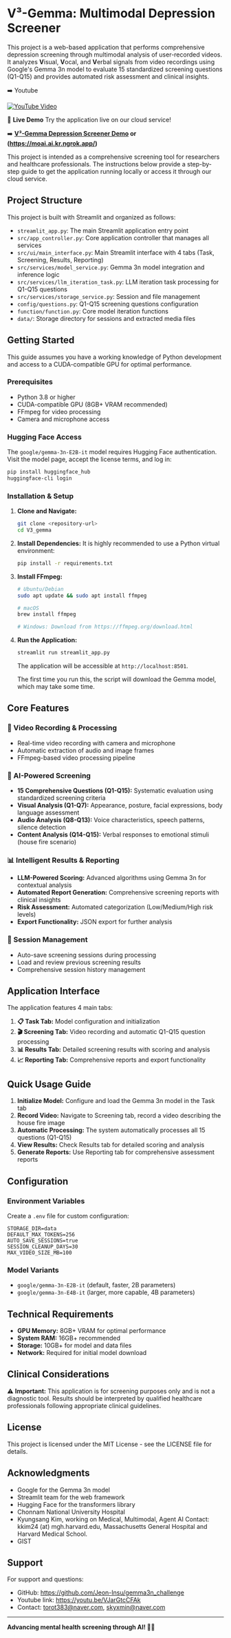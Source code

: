 # V³-Gemma: Multimodal Depression Screener

This project is a web-based application that performs comprehensive depression screening through multimodal analysis of user-recorded videos. It analyzes **V**isual, **V**ocal, and **V**erbal signals from video recordings using Google's Gemma 3n model to evaluate 15 standardized screening questions (Q1-Q15) and provides automated risk assessment and clinical insights.

➡️ Youtube

[![YouTube Video](<img width="889" height="499" alt="image" src="https://github.com/user-attachments/assets/4c1dde79-5ebb-48d9-9ffd-7608ef1ecfbf" />)](https://www.youtube.com/watch?v=VJarGtcCFAk&feature=youtu.be)


🚀 **Live Demo**
Try the application live on our cloud service!

➡️ **[V³-Gemma Depression Screener Demo](https://moai.ai.kr) or (https://moai.ai.kr.ngrok.app/)**


This project is intended as a comprehensive screening tool for researchers and healthcare professionals. The instructions below provide a step-by-step guide to get the application running locally or access it through our cloud service.

## Project Structure

This project is built with Streamlit and organized as follows:

- `streamlit_app.py`: The main Streamlit application entry point
- `src/app_controller.py`: Core application controller that manages all services
- `src/ui/main_interface.py`: Main Streamlit interface with 4 tabs (Task, Screening, Results, Reporting)
- `src/services/model_service.py`: Gemma 3n model integration and inference logic
- `src/services/llm_iteration_task.py`: LLM iteration task processing for Q1-Q15 questions
- `src/services/storage_service.py`: Session and file management
- `config/questions.py`: Q1-Q15 screening questions configuration
- `function/function.py`: Core model iteration functions
- `data/`: Storage directory for sessions and extracted media files

## Getting Started

This guide assumes you have a working knowledge of Python development and access to a CUDA-compatible GPU for optimal performance.

### Prerequisites

- Python 3.8 or higher
- CUDA-compatible GPU (8GB+ VRAM recommended)
- FFmpeg for video processing
- Camera and microphone access

### Hugging Face Access

The `google/gemma-3n-E2B-it` model requires Hugging Face authentication. Visit the model page, accept the license terms, and log in:

```bash
pip install huggingface_hub
huggingface-cli login
```

### Installation & Setup

1. **Clone and Navigate:**
   ```bash
   git clone <repository-url>
   cd V3_gemma
   ```

2. **Install Dependencies:**
   It is highly recommended to use a Python virtual environment:
   ```bash
   pip install -r requirements.txt
   ```

3. **Install FFmpeg:**
   ```bash
   # Ubuntu/Debian
   sudo apt update && sudo apt install ffmpeg
   
   # macOS
   brew install ffmpeg
   
   # Windows: Download from https://ffmpeg.org/download.html
   ```

4. **Run the Application:**
   ```bash
   streamlit run streamlit_app.py
   ```
   The application will be accessible at `http://localhost:8501`.

   The first time you run this, the script will download the Gemma model, which may take some time.

## Core Features

### 🎥 Video Recording & Processing
- Real-time video recording with camera and microphone
- Automatic extraction of audio and image frames
- FFmpeg-based video processing pipeline

### 🤖 AI-Powered Screening
- **15 Comprehensive Questions (Q1-Q15):** Systematic evaluation using standardized screening criteria
- **Visual Analysis (Q1-Q7):** Appearance, posture, facial expressions, body language assessment
- **Audio Analysis (Q8-Q13):** Voice characteristics, speech patterns, silence detection
- **Content Analysis (Q14-Q15):** Verbal responses to emotional stimuli (house fire scenario)

### 📊 Intelligent Results & Reporting
- **LLM-Powered Scoring:** Advanced algorithms using Gemma 3n for contextual analysis
- **Automated Report Generation:** Comprehensive screening reports with clinical insights
- **Risk Assessment:** Automated categorization (Low/Medium/High risk levels)
- **Export Functionality:** JSON export for further analysis

### 💾 Session Management
- Auto-save screening sessions during processing
- Load and review previous screening results
- Comprehensive session history management

## Application Interface

The application features 4 main tabs:

1. **📋 Task Tab:** Model configuration and initialization
2. **🎬 Screening Tab:** Video recording and automatic Q1-Q15 question processing
3. **📊 Results Tab:** Detailed screening results with scoring and analysis
4. **📈 Reporting Tab:** Comprehensive reports and export functionality

## Quick Usage Guide

1. **Initialize Model:** Configure and load the Gemma 3n model in the Task tab
2. **Record Video:** Navigate to Screening tab, record a video describing the house fire image
3. **Automatic Processing:** The system automatically processes all 15 questions (Q1-Q15)
4. **View Results:** Check Results tab for detailed scoring and analysis
5. **Generate Reports:** Use Reporting tab for comprehensive assessment reports

## Configuration

### Environment Variables

Create a `.env` file for custom configuration:

```env
STORAGE_DIR=data
DEFAULT_MAX_TOKENS=256
AUTO_SAVE_SESSIONS=true
SESSION_CLEANUP_DAYS=30
MAX_VIDEO_SIZE_MB=100
```

### Model Variants

- `google/gemma-3n-E2B-it` (default, faster, 2B parameters)
- `google/gemma-3n-E4B-it` (larger, more capable, 4B parameters)

## Technical Requirements

- **GPU Memory:** 8GB+ VRAM for optimal performance
- **System RAM:** 16GB+ recommended
- **Storage:** 10GB+ for model and data files
- **Network:** Required for initial model download

## Clinical Considerations

⚠️ **Important:** This application is for screening purposes only and is not a diagnostic tool. Results should be interpreted by qualified healthcare professionals following appropriate clinical guidelines.

## License

This project is licensed under the MIT License - see the LICENSE file for details.

## Acknowledgments

- Google for the Gemma 3n model
- Streamlit team for the web framework
- Hugging Face for the transformers library
- Chonnam National University Hospital
- Kyungsang Kim, working on Medical, Multimodal, Agent AI
  Contact: kkim24 (at) mgh.harvard.edu, 
  Massachusetts General Hospital and Harvard Medical School.
- GIST

## Support

For support and questions:
- GitHub: https://github.com/Jeon-Insu/gemma3n_challenge
- Youtube link: https://youtu.be/VJarGtcCFAk
- Contact: torot383@naver.com, skyxmin@naver.com
---


**Advancing mental health screening through AI! 🧠💚**






